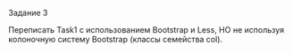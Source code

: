 Задание 3

Переписать Task1 с использованием Bootstrap и Less, НО не используя колоночную систему Bootstrap (классы семейства col).

